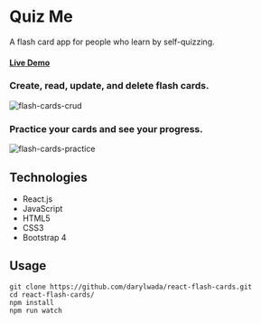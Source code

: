 # Quiz Me
A flash card app for people who learn by self-quizzing.

#### [Live Demo](https://darylwada.github.io/react-flash-cards/)

### Create, read, update, and delete flash cards.
![flash-cards-crud](https://user-images.githubusercontent.com/33441299/43624362-b6616ef8-969b-11e8-9c73-83bcc44efb6e.gif)

### Practice your cards and see your progress. 
![flash-cards-practice](https://user-images.githubusercontent.com/33441299/43624364-b7a17b82-969b-11e8-8841-19e036d6a190.gif)

## Technologies
- React.js
- JavaScript
- HTML5
- CSS3
- Bootstrap 4

## Usage
```
git clone https://github.com/darylwada/react-flash-cards.git
cd react-flash-cards/
npm install
npm run watch
```

